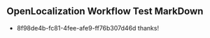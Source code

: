 ## OpenLocalization Workflow Test MarkDown
* 8f98de4b-fc81-4fee-afe9-ff76b307d46d 
thanks!<!--HONumber=Mar16_HO2-->
